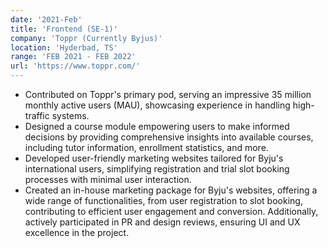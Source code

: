 ```yaml
---
date: '2021-Feb'
title: 'Frontend (SE-1)'
company: 'Toppr (Currently Byjus)'
location: 'Hyderbad, TS'
range: 'FEB 2021 - FEB 2022'
url: 'https://www.toppr.com/'
---
```


- Contributed on Toppr's primary pod, serving an impressive 35 million monthly active users (MAU), showcasing experience in handling high-traffic systems.
- Designed a course module empowering users to make informed decisions by providing comprehensive insights into available courses, including tutor information, enrollment statistics, and more.
- Developed user-friendly marketing websites tailored for Byju's international users, simplifying registration and trial slot booking processes with minimal user interaction.
- Created an in-house marketing package for Byju's websites, offering a wide range of functionalities, from user registration to slot booking, contributing to efficient user engagement and conversion. Additionally, actively participated in PR and design reviews, ensuring UI and UX excellence in the project.
